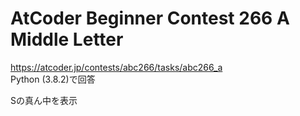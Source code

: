 # AtCoder Beginner Contest 266 A Middle Letter  
https://atcoder.jp/contests/abc266/tasks/abc266_a  
Python (3.8.2)で回答  

Sの真ん中を表示
